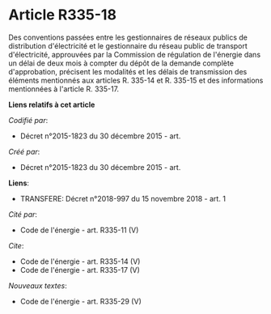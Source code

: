 # Article R335-18

Des conventions passées entre les gestionnaires de réseaux publics de distribution d'électricité et le gestionnaire du réseau
public de transport d'électricité, approuvées par la Commission de régulation de l'énergie dans un délai de deux mois à
compter du dépôt de la demande complète d'approbation, précisent les modalités et les délais de transmission des éléments
mentionnés aux articles R. 335-14 et R. 335-15 et des informations mentionnées à l'article R. 335-17.

**Liens relatifs à cet article**

_Codifié par_:

  - Décret n°2015-1823 du 30 décembre 2015 - art.

_Créé par_:

  - Décret n°2015-1823 du 30 décembre 2015 - art.

**Liens**:

  - TRANSFERE: Décret n°2018-997 du 15 novembre 2018 - art. 1

_Cité par_:

  - Code de l'énergie - art. R335-11 (V)

_Cite_:

  - Code de l'énergie - art. R335-14 (V)
  - Code de l'énergie - art. R335-17 (V)

_Nouveaux textes_:

  - Code de l'énergie - art. R335-29 (V)
